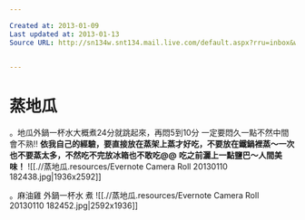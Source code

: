 ```yaml
---

Created at: 2013-01-09
Last updated at: 2013-01-13
Source URL: http://sn134w.snt134.mail.live.com/default.aspx?rru=inbox&wlexpid=957E97CC5B80485BB2C11FBFB9E0F9E8&wlrefapp=2#n=935172468&rru=inbox&fid=1&fav=1&mid=58aecbea-5a36-11e2-a910-002264c2072c


---
```


# 蒸地瓜


。地瓜外鍋一杯水大概煮24分就跳起來，再悶5到10分
一定要悶久一點不然中間會不熟!!
**依我自己的經驗，要直接放在蒸架上蒸才好吃，不要放在鐵鍋裡蒸～一次也不要蒸太多，不然吃不完放冰箱也不敢吃@@**
**吃之前灑上一點鹽巴～人間美味！**
![[.//蒸地瓜.resources/Evernote Camera Roll 20130110 182438.jpg\|1936x2592]]

。麻油雞 外鍋一杯水 煮 
![[.//蒸地瓜.resources/Evernote Camera Roll 20130110 182452.jpg\|2592x1936]]

